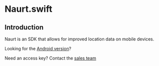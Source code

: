 # Naurt.swift

## Introduction

Naurt is an SDK that allows for improved location data on mobile devices.

Looking for the [Android version](https://github.com/Naurt-Ltd-Public/naurt-android-sdk)?

Need an access key? Contact the [sales team](https://www.naurt.com)
